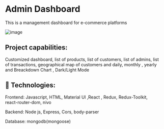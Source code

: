 # Admin Dashboard

This is a management dashboard for e-commerce platforms


![image](https://user-images.githubusercontent.com/107199800/209166023-81d8a495-25e4-423c-b4f4-609fc6637eb5.png)


## Project capabilities:

Customized dashboard, list of products, list of customers, list of admins, list of transactions, geographical map of customers and daily, monthly 
, yearly and Breackdown Chart , Dark/Light Mode

    
## 🚀 Technologies:
  Frontend:
    Javascript, HTML, Material UI ,React , Redux, Redux-Toolkit, react-router-dom, nivo 
    
  Backend:
    Node js, Express, Cors, body-parser
    
  Database:
    mongodb(mongoose)

